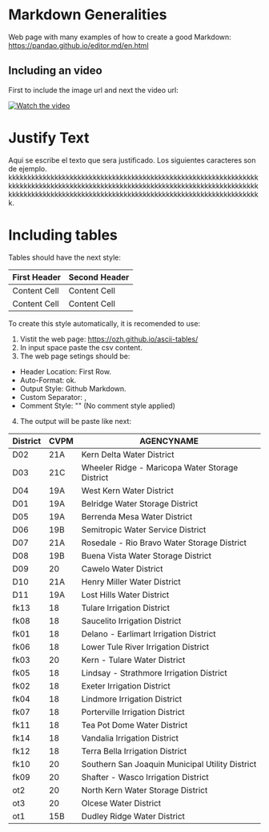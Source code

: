 # Markdown Generalities
Web page with many examples of how to create a good Markdown:
https://pandao.github.io/editor.md/en.html


## Including an video
First to include the image url and next the video url:

<script src="https://gist.github.com/jvalerof/a81ef45737b915d9e681d00bfdc22763.js"></script>
[![Watch the video](https://img.youtube.com/vi/T-D1KVIuvjA/maxresdefault.jpg)](https://youtu.be/T-D1KVIuvjA)


# Justify Text
<div class=text-justify>
Aqui se escribe el texto que sera justificado. Los siguientes caracteres son de ejemplo. kkkkkkkkkkkkkkkkkkkkkkkkkkkkkkkkkkkkkkkkkkkkkkkkkkkkkkkkkkkkkkkkkkkkkkkkkkkkkkkkkkkkkkkkkkkkkkkkkkkkkkkkkkkkkkkkkkkkkkkkkkkkkkkkkkkkkkkkkkkkkkkkkkkkkkkkkkkkkkkkkkkkkkkkkkkkkkkkkkkkkkkkkkkkkkkkkkkk. 
 </div> 

# Including tables

Tables should have the next style:

| First Header  | Second Header |
| ------------- | ------------- |
| Content Cell  | Content Cell  |
| Content Cell  | Content Cell  |

To create this style automatically, it is recomended to use:
1. Vistit the web page: https://ozh.github.io/ascii-tables/
2. In input space paste the csv content.
3. The web page setings should be:
- Header Location: First Row.
- Auto-Format: ok.
- Output Style: Github Markdown.
- Custom Separator: ,
- Comment Style: "" (No comment style applied)

4. The output will be paste like next:



| District | CVPM |                   AGENCYNAME                    |
|----------|------|-------------------------------------------------|
| D02      | 21A  | Kern Delta Water District                       |
| D03      | 21C  | Wheeler Ridge - Maricopa Water Storage District |
| D04      | 19A  | West Kern Water District                        |
| D01      | 19A  | Belridge Water Storage District                 |
| D05      | 19A  | Berrenda Mesa Water District                    |
| D06      | 19B  | Semitropic Water Service District               |
| D07      | 21A  | Rosedale - Rio Bravo Water Storage District     |
| D08      | 19B  | Buena Vista Water Storage District              |
| D09      | 20   | Cawelo Water District                           |
| D10      | 21A  | Henry Miller Water District                     |
| D11      | 19A  | Lost Hills Water District                       |
| fk13     | 18   | Tulare Irrigation District                      |
| fk08     | 18   | Saucelito Irrigation District                   |
| fk01     | 18   | Delano - Earlimart Irrigation District          |
| fk06     | 18   | Lower Tule River Irrigation District            |
| fk03     | 20   | Kern - Tulare Water District                    |
| fk05     | 18   | Lindsay - Strathmore Irrigation District        |
| fk02     | 18   | Exeter Irrigation District                      |
| fk04     | 18   | Lindmore Irrigation District                    |
| fk07     | 18   | Porterville Irrigation District                 |
| fk11     | 18   | Tea Pot Dome Water District                     |
| fk14     | 18   | Vandalia Irrigation District                    |
| fk12     | 18   | Terra Bella Irrigation District                 |
| fk10     | 20   | Southern San Joaquin Municipal Utility District |
| fk09     | 20   | Shafter - Wasco Irrigation District             |
| ot2      | 20   | North Kern Water Storage District               |
| ot3      | 20   | Olcese Water District                           |
| ot1      | 15B  | Dudley Ridge Water District                     |


